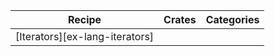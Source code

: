 | Recipe | Crates | Categories |
|--------|--------|------------|
| [Iterators][ex-lang-iterators] |  |  |
